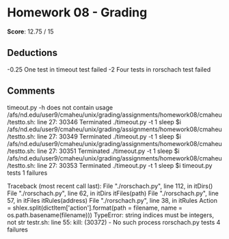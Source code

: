 Homework 08 - Grading
=====================

**Score**: 12.75 / 15

Deductions
----------

-0.25	One test in timeout test failed
-2	Four tests in rorschach test failed


Comments
--------

 timeout.py -h does not contain usage
/afs/nd.edu/user9/cmaheu/unix/grading/assignments/homework08/cmaheu/testto.sh: line 27: 30346 Terminated              ./timeout.py -t 1 sleep $i
/afs/nd.edu/user9/cmaheu/unix/grading/assignments/homework08/cmaheu/testto.sh: line 27: 30349 Terminated              ./timeout.py -t 1 sleep $i
/afs/nd.edu/user9/cmaheu/unix/grading/assignments/homework08/cmaheu/testto.sh: line 27: 30351 Terminated              ./timeout.py -t 1 sleep $i
/afs/nd.edu/user9/cmaheu/unix/grading/assignments/homework08/cmaheu/testto.sh: line 27: 30353 Terminated              ./timeout.py -t 1 sleep $i
timeout.py tests 1 failures

 Traceback (most recent call last):
  File "./rorschach.py", line 112, in <module>
    itDirs()
  File "./rorschach.py", line 62, in itDirs
    itFiles(path)
  File "./rorschach.py", line 57, in itFiles
    itRules(address)
  File "./rorschach.py", line 38, in itRules
    Action = shlex.split(dictItem['action'].format(path = filename, name = os.path.basename(filename)))
TypeError: string indices must be integers, not str
testr.sh: line 55: kill: (30372) - No such process
rorschach.py tests 4 failures


